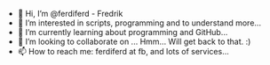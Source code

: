 - 👋 Hi, I’m @ferdiferd - Fredrik
- 👀 I’m interested in scripts, programming and to understand more...
- 🌱 I’m currently learning about programming and GitHub...
- 💞️ I’m looking to collaborate on ... Hmm... Will get back to that. :)
- 📫 How to reach me: ferdiferd at fb, and lots of services...

<!---
ferdiferd/ferdiferd is a ✨ special ✨ repository because its `README.md` (this file) appears on your GitHub profile.
You can click the Preview link to take a look at your changes.
--->
